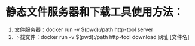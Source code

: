 # 静态文件服务器和下载工具使用方法：
1. 文件服务器：docker run -v $(pwd):/path http-tool server
2. 下载文件：docker run -v $(pwd):/path http-tool download 网址 [文件名]